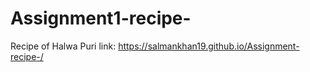 # Assignment1-recipe-
Recipe of Halwa Puri
link: https://salmankhan19.github.io/Assignment-recipe-/
